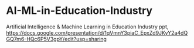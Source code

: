 # AI-ML-in-Education-Industry
Artificial Intelligence &amp; Machine Learning in Education Industry ppt,  https://docs.google.com/presentation/d/1qVmnY3piaC_EpxZd9JKyY2a4dQGQ7m6-HQc6P5V3gpY/edit?usp=sharing
